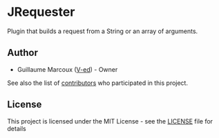 # JRequester

Plugin that builds a request from a String or an array of arguments.

## Author

- Guillaume Marcoux ([V-ed](https://github.com/V-ed)) - Owner

See also the list of [contributors](https://github.com/V-ed/jrequester/contributors) who participated in this project.

## License

This project is licensed under the MIT License - see the [LICENSE](LICENSE) file for details